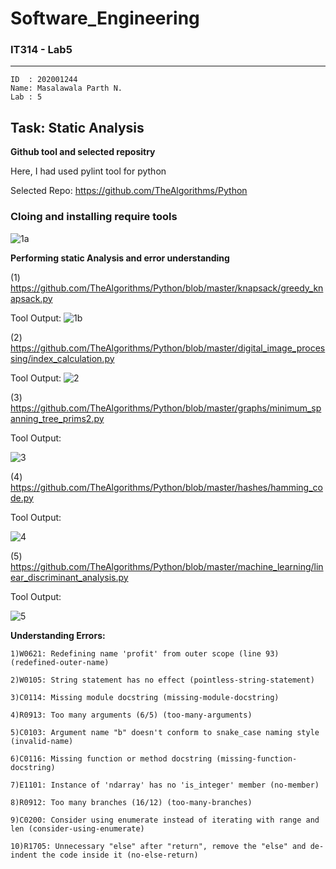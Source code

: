 # Software_Engineering


### IT314 - Lab5
----
    ID  : 202001244
    Name: Masalawala Parth N.
    Lab : 5
Task: Static Analysis
----


**Github tool and selected repositry**

Here, I had used pylint tool for python

Selected Repo:
https://github.com/TheAlgorithms/Python


### Cloing and installing require tools
![1a](https://user-images.githubusercontent.com/77375758/227483967-6c5e6aea-dbd1-480a-9e9f-eb53ef9fc32a.png)


**Performing static Analysis and error understanding**


(1) https://github.com/TheAlgorithms/Python/blob/master/knapsack/greedy_knapsack.py

Tool Output:
![1b](https://user-images.githubusercontent.com/77375758/227483882-bf308f37-75e9-48de-ba0e-002d4a04aa4b.png)

(2) https://github.com/TheAlgorithms/Python/blob/master/digital_image_processing/index_calculation.py

Tool Output:
![2](https://user-images.githubusercontent.com/77375758/227484919-6bf60e70-17f6-4027-ab7b-7700792f3eb8.png)


(3) https://github.com/TheAlgorithms/Python/blob/master/graphs/minimum_spanning_tree_prims2.py

Tool Output:

![3](https://user-images.githubusercontent.com/77375758/227485079-0be5a8cb-3877-4671-930a-8109b5c27318.png)

(4) https://github.com/TheAlgorithms/Python/blob/master/hashes/hamming_code.py

Tool Output:

![4](https://user-images.githubusercontent.com/77375758/227485697-523b2031-065f-45d6-8a62-655748b062c0.png)

(5) https://github.com/TheAlgorithms/Python/blob/master/machine_learning/linear_discriminant_analysis.py

Tool Output:

![5](https://user-images.githubusercontent.com/77375758/227486023-6882b7ce-8a6f-4734-b25d-1e1836fb04b8.png)



**Understanding Errors:**

    1)W0621: Redefining name 'profit' from outer scope (line 93) (redefined-outer-name)

    2)W0105: String statement has no effect (pointless-string-statement)

    3)C0114: Missing module docstring (missing-module-docstring)

    4)R0913: Too many arguments (6/5) (too-many-arguments)

    5)C0103: Argument name "b" doesn't conform to snake_case naming style (invalid-name)

    6)C0116: Missing function or method docstring (missing-function-docstring)

    7)E1101: Instance of 'ndarray' has no 'is_integer' member (no-member)

    8)R0912: Too many branches (16/12) (too-many-branches)

    9)C0200: Consider using enumerate instead of iterating with range and len (consider-using-enumerate)

    10)R1705: Unnecessary "else" after "return", remove the "else" and de-indent the code inside it (no-else-return)








